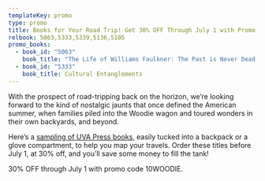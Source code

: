 ```yaml
---
templateKey: promo
type: promo
title: Books for Your Road Trip! Get 30% OFF Through July 1 with Promo Code 10WOODIE
relbook: 5063,5333,5339,5136,5105
promo_books:
  - book_id: "5063"
    book_title: "The Life of Williams Faulkner: The Past is Never Dead, 1897-1934"
  - book_id: "5333"
    book_title: Cultural Entanglements
---
```

With the prospect of road-tripping back on the horizon, we’re looking forward to the kind of nostalgic jaunts that once defined the American summer, when families piled into the Woodie wagon and toured wonders in their own backyards, and beyond.

Here’s a [sampling of UVA Press books,](https://mailchi.mp/virginia/woodie?e=c2717c4164) easily tucked into a backpack or a glove compartment, to help you map your travels. Order these titles before July 1, at 30% off, and you’ll save some money to fill the tank!

30% OFF through July 1 with promo code 10WOODIE.